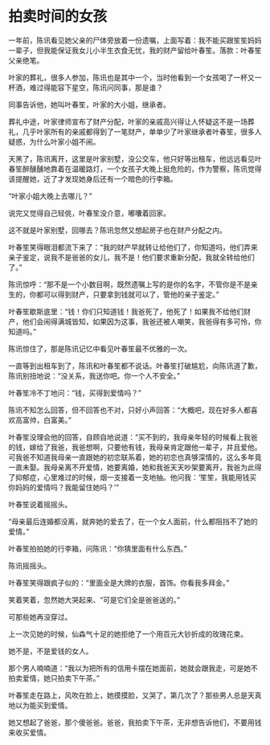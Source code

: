 # 拍卖时间的女孩

一年前，陈讯看见她父亲的尸体旁放着一份遗嘱，上面写着：我不能买跟笙笙妈妈一辈子，但我能保证我女儿小半生衣食无忧，我的财产留给叶春笙。落款：叶春笙父亲绝笔。 

叶家的葬礼，很多人参加，陈讯也是其中一个，当时他看到一个女孩喝了一杯又一杯酒，难过得能容下星空，陈讯问同事，那是谁？ 

同事告诉他，她叫叶春笙，叶家的大小姐，继承者。 

葬礼中途，叶家律师宣布了财产分配，叶家的亲戚高兴得让人怀疑这不是一场葬礼，几乎叶家所有的亲戚都得到了一笔财产，单单少了叶家继承者叶春笙，很多人疑惑，为什么叶家小姐不闹。 

天黑了，陈讯离开，这里是叶家别墅，没公交车，他只好等出租车，他远远看见叶春笙醉醺醺地靠着在温暖路灯，一个女孩子大晚上挺危险的，作为警察，陈讯觉得该提醒她，近了才发现她身后还有一个暗色的行李箱。 

“叶家小姐大晚上去哪儿？” 

说完又觉得自己轻佻，叶春笙没介意，嘟囔着回家。 

这不就是叶家别墅，回哪去？陈讯忽然又想起房子也在财产分配之内。 

叶春笙笑得眼泪都流下来了：“我的财产早就转让给他们了，你知道吗，他们弄来亲子鉴定，说我不是爸爸的女儿，我不是！他们要求重新分配，我就全转给他们了。” 

陈讯惊呼：“那不是一个小数目啊，既然遗嘱上写的是你的名字，不管你是不是亲生的，你都可以得到财产，只要拿到钱就可以了，管他的亲子鉴定。” 

叶春笙歇斯底里：“钱！你们只知道钱！我爸死了，他死了！如果我不给他们财产，他们会闹得满城皆知，如果因为这事，我爸还被人嘲笑，我爸得有多可怜，你知道吗。” 

陈讯惊住了，那是陈讯记忆中看见叶春笙最不优雅的一次。 

一直等到出租车到了，陈讯和叶春笙都不说话。叶春笙打破尴尬，向陈讯道了歉，陈讯别扭地说：“没关系，我送你吧。你一个人不安全。” 

叶春笙冷不丁地问：“钱，买得到爱情吗？” 

陈讯不知怎么回答，但不回答也不对，只好小声回答：“大概吧，现在好多人都喜欢高富帅，白富美。” 

叶春笙没理会他的回答，自顾自地说道：“买不到的，我母亲年轻的时候看上我爸的钱，嫁给了我爸，我爸想啊，只要他有钱，我母亲肯定跟他一辈子，并且爱他。可我爸不知道我母亲一直跟她的初恋联系着，她的初恋也真够深情的，这么多年竟一直未娶。我母亲离不开爱情，她要离婚，她和我爸天天吵架要离开，我爸为此得了抑郁症，心里难过的时候，烟一支接着一支地抽。他问我：‘笙笙，我能用钱买你妈妈的爱情吗？我能留住她吗？’” 

叶春笙说着摇摇头。 

“母亲最后连婚都没离，就奔她的爱去了，在一个女人面前，什么都阻挡不了她的爱情。” 

叶春笙拍拍她的行李箱，问陈讯：“你猜里面有什么东西。” 

陈讯摇摇头。 

叶春笙笑得跟疯子似的：“里面全是大牌的衣服，首饰。你看我多拜金。” 

笑着笑着，忽然她大哭起来、“可是它们全是爸爸送的。” 

可那些她再没穿过。 

上一次见她的时候，仙森气十足的她拒绝了一个用百元大钞折成的玫瑰花束。 

她不是，不是爱钱的女人。 

那个男人喃喃道：“我以为把所有的信用卡摆在她面前，她就会跟我走，可是她不拍卖爱情，她只拍卖下午茶。” 

叶春笙走在路上，风吹在脸上，她摸摸脸，又哭了，第几次了？那些男人总是天真地以为能买到爱情。 

她又想起了爸爸，那个傻爸爸。爸爸，我拍卖下午茶，无非想告诉他们，不要用钱来收买爱情。